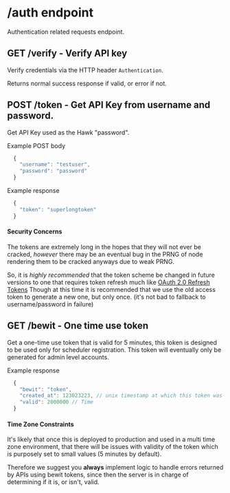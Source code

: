 # /auth endpoint

Authentication related requests endpoint.

## GET /verify - Verify API key

Verify credentials via the HTTP header `Authentication`.

Returns normal success response if valid, or error if not.

## POST /token - Get API Key from username and password.

Get API Key used as the Hawk "password".

Example POST body

```js
  {
    "username": "testuser",
    "password": "password"
  }
```

Example response

```js
  {
    "token": "superlongtoken"
  }
```

#### Security Concerns

The tokens are extremely long in the hopes that they will not ever
be cracked, *however* there may be an eventual bug in the PRNG of node rendering
them to be cracked anyways due to weak PRNG.

So, it is *highly recommended* that
the token scheme be changed in future versions to one that requires token
refresh much like [OAuth 2.0 Refresh Tokens](https://auth0.com/blog/refresh-tokens-what-are-they-and-when-to-use-them/)
Though at this time it is recommended that we use the old access token to generate
a new one, but only once. (it's not bad to fallback to username/password in failure)

## GET /bewit - One time use token

Get a one-time use token that is valid for 5 minutes, this token is designed
to be used only for scheduler registration. This token will eventually only be
generated for admin level accounts.

Example response

```js
  {
    "bewit": "token",
    "created_at": 123023223, // unix timestamp at which this token was created
    "valid": 2000000 // Time
  }
```

#### Time Zone Constraints

It's likely that once this is deployed to production and used in a multi time zone
environment, that there will be issues with validity of the token which is purposely set to small values (5 minutes by default).

Therefore we suggest you **always** implement logic to handle errors returned by
APIs using bewit tokens, since then the server is in charge of determining if it
is, or isn't, valid.
